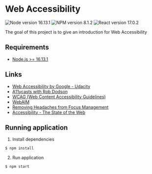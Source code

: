 # Web Accessibility

![Node version 16.13.1](https://img.shields.io/badge/node-v16.13.1-green)
![NPM version 8.1.2](https://img.shields.io/badge/NPM-v8.1.2-green)
![React version 17.0.2](https://img.shields.io/badge/react-v17.0.2-green)

The goal of this project is to give an introduction for Web Accessibility

## Requirements

- [Node.js >= 16.13.1](https://nodejs.org)

## Links

- [Web Accessibility by Google - Udacity](https://www.udacity.com/course/web-accessibility--ud891)
- [A11ycasts with Rob Dodson](https://www.youtube.com/playlist?list=PLNYkxOF6rcICWx0C9LVWWVqvHlYJyqw7g)
- [WCAG (Web Content Accessibility Guidelines)](https://www.w3.org/WAI/standards-guidelines/wcag/)
- [WebAIM](https://webaim.org/)
- [Removing Headaches from Focus Management](https://developers.google.com/web/updates/2016/03/focus-start-point?hl=en)
- [Accessibility - The State of the Web](https://www.youtube.com/watch?v=TomOQYxFnrU)

## Running application

1. Install dependencies

```bash
$ npm install
```

2. Run application

```bash
$ npm start
```
